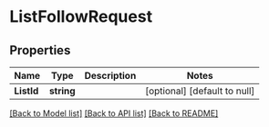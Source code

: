 # ListFollowRequest

## Properties
Name | Type | Description | Notes
------------ | ------------- | ------------- | -------------
**ListId** | **string** |  | [optional] [default to null]

[[Back to Model list]](../README.md#documentation-for-models) [[Back to API list]](../README.md#documentation-for-api-endpoints) [[Back to README]](../README.md)

